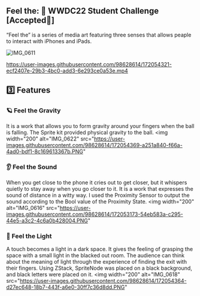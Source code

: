## Feel the:  WWDC22 Student Challenge [Accepted🏅]
“Feel the” is a series of media art featuring three senses that allows peaple to interact with iPhones and iPads.

![IMG_0611](https://user-images.githubusercontent.com/98628614/172053158-1e8c2ca9-3136-445d-b4ae-e689a789b68a.PNG)

https://user-images.githubusercontent.com/98628614/172054321-ecf2407e-29b3-4bc0-add3-6e293ce0a53e.mp4


## 3️⃣ Features

### 🪐 Feel the Gravity
It is a work that allows you to form gravity around your fingers when the ball is falling. The Sprite kit provided physical gravity to the ball.
<img width="200" alt="IMG_0622" src="https://user-images.githubusercontent.com/98628614/172054369-a251a840-f66a-4ad0-bdf1-8c169613367b.PNG"

### 👂 Feel the Sound
When you get close to the phone it cries out to get closer, but it whispers quietly to stay away when you go closer to it. It is a work that expresses the sound of distance in a witty way. I used the Proximity Sensor to output the sound according to the Bool value of the Proximity State.
<img width="200" alt="IMG_0616" src="https://user-images.githubusercontent.com/98628614/172053173-54eb583a-c295-44e5-a3c2-4c6a0b428004.PNG"

### 👀 Feel the Light
A touch becomes a light in a dark space. It gives the feeling of grasping the space with a small light in the blacked out room. The audience can think about the meaning of light through the experience of finding the exit with their fingers. Using ZStack, SpriteNode was placed on a black background, and black letters were placed on it.
<img width="200" alt="IMG_0618" src="https://user-images.githubusercontent.com/98628614/172054364-d27ec648-18b7-443f-a6e0-30ff7c36d8dd.PNG"
